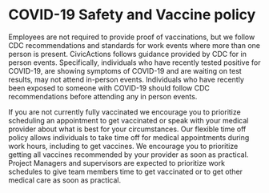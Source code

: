 # COVID-19 Safety and Vaccine policy

Employees are not required to provide proof of vaccinations, but we follow CDC recommendations and standards for work events where more than one person is present. CivicActions follows guidance provided by CDC for in person events. Specifically, individuals who have recently tested positive for COVID-19, are showing symptoms of COVID-19 and are waiting on test results, may not attend in-person events. Individuals who have recently been exposed to someone with COVID-19 should follow CDC recommendations before attending any in person events.

If you are not currently fully vaccinated we encourage you to prioritize scheduling an appointment to get vaccinated or speak with your medical provider about what is best for your circumstances. Our flexible time off policy allows individuals to take time off for medical appointments during work hours, including to get vaccines. We encourage you to prioritize getting all vaccines recommended by your provider as soon as practical. Project Managers and supervisors are expected to prioritize work schedules to give team members time to get vaccinated or to get other medical care as soon as practical.
